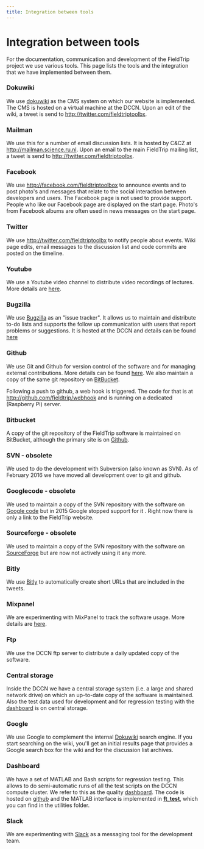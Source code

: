 ```yaml
---
title: Integration between tools
---
```


# Integration between tools

For the documentation, communication and development of the FieldTrip project we use various tools. This page lists the tools and the integration that we have implemented between them.

### Dokuwiki

We use [dokuwiki](http://dokuwiki.org/) as the CMS system on which our website is implemented. The CMS is hosted on a virtual machine at the DCCN. Upon an edit of the wiki, a tweet is send to http://twitter.com/fieldtriptoolbx.

### Mailman

We use this for a number of email discussion lists. It is hosted by C&CZ at http://mailman.science.ru.nl. Upon an email to the main FieldTrip mailing list, a tweet is send to http://twitter.com/fieldtriptoolbx.

### Facebook

We use http://facebook.com/fieldtriptoolbox to announce events and to post photo's and messages that relate to the social interaction between developers and users. The Facebook page is not used to provide support. People who like our Facebook page are displayed on the start page. Photo's from Facebook albums are often used in news messages on the start page.

### Twitter

We use http://twitter.com/fieldtriptoolbx to notify people about events. Wiki page edits, email messages to the discussion list and code commits are posted on the timeline.

### Youtube

We use a Youtube video channel to distribute video recordings of lectures. More details are [here](/video).

### Bugzilla

We use [Bugzilla](http://www.bugzilla.org) as an "issue tracker". It allows us to maintain and distribute to-do lists and supports the follow up communication with users that report problems or suggestions. It is hosted at the DCCN and details can be found [here](/bugzilla)

### Github

We use Git and Github for version control of the software and for managing external contributions. More details can be found [here](/development/git). We also maintain a copy of the same git repository on [BitBucket](#bitbucket).

Following a push to github, a web hook is triggered. The code for that is at http://github.com/fieldtrip/webhook and is running on a dedicated (Raspberry Pi) server.

### Bitbucket

A copy of the git repository of the FieldTrip software is maintained on BitBucket, although the primary site is on [Github](#Github).

### SVN - obsolete

We used to do the development with Subversion (also known as SVN). As of February 2016 we have moved all development over to git and github.

### Googlecode - obsolete

We used to maintain a copy of the SVN repository with the software on [Google code](http://code.google.com/p/fieldtrip) but in 2015 Google stopped support for it . Right now there is only a link to the FieldTrip website.

### Sourceforge - obsolete

We used to maintain a copy of the SVN repository with the software on [SourceForge](https://sourceforge.net/projects/fieldtrip/) but are now not actively using it any more.

### Bitly

We use [Bitly](https://bitly.com) to automatically create short URLs that are included in the tweets.

### Mixpanel

We are experimenting with MixPanel to track the software usage. More details are [here](/faq/tracking).

### Ftp

We use the DCCN ftp server to distribute a daily updated copy of the software.

### Central storage

Inside the DCCN we have a central storage system (i.e. a large and shared network drive) on which an up-to-date copy of the software is maintained. Also the test data used for development and for regression testing with the [dashboard](#dashboard) is on central storage.

### Google

We use Google to complement the internal [Dokuwiki](#Dokuwiki) search engine. If you start searching on the wiki, you'll get an initial results page that provides a Google search box for the wiki and for the discussion list archives.

### Dashboard

We have a set of MATLAB and Bash scripts for regression testing. This allows to do semi-automatic runs of all the test scripts on the DCCN compute cluster. We refer to this as the quality [dashboard](/development/dashboard). The code is hosted on [github](https://github.com/fieldtrip/dashboard) and the MATLAB interface is implemented in **[ft_test](/reference/ft_test)**, which you can find in the utilities folder.

### Slack

We are experimenting with [Slack](https://slack.com) as a messaging tool for the development team.
